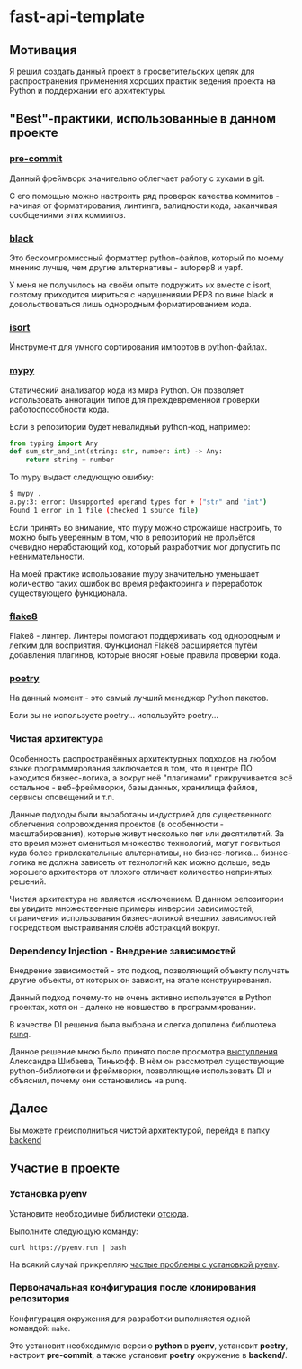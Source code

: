 # fast-api-template

## Мотивация

Я решил создать данный проект в просветительских целях для распространения
применения хороших практик ведения проекта на Python и поддержании его
архитектуры.

## "Best"-практики, использованные в данном проекте

### [pre-commit][PreCommitLink]

Данный фреймворк значительно облегчает работу с хуками в git.

С его помощью можно настроить ряд проверок качества коммитов -
начиная от форматирования, линтинга, валидности кода,
заканчивая сообщениями этих коммитов.

### [black][BlackLink]

Это бескомпромиссный форматтер python-файлов, который по моему мнению лучше,
чем другие альтернативы - autopep8 и yapf.

У меня не получилось на своём опыте подружить их вместе с isort, поэтому
приходится мириться с нарушениями PEP8 по вине black и довольствоваться
лишь однородным форматированием кода.

### [isort][IsortLink]

Инструмент для умного сортирования импортов в python-файлах.

### [mypy][MypyLink]

Статический анализатор кода из мира Python. Он позволяет использовать
аннотации типов для преждевременной проверки работоспособности кода.

Если в репозитории будет невалидный python-код, например:

```python
from typing import Any
def sum_str_and_int(string: str, number: int) -> Any:
    return string + number
```

То mypy выдаст следующую ошибку:

```bash
$ mypy .
a.py:3: error: Unsupported operand types for + ("str" and "int")
Found 1 error in 1 file (checked 1 source file)
```

Если принять во внимание, что mypy можно строжайше настроить, то можно быть
уверенным в том, что в репозиторий не прольётся очевидно неработающий код,
который разработчик мог допустить по невнимательности.

На моей практике использование mypy значительно уменьшает количество таких
ошибок во время рефакторинга и переработок существующего функционала.

### [flake8][Flake8Link]

Flake8 - линтер. Линтеры помогают поддерживать код однородным и легким для
восприятия. Функционал Flake8 расширяется путём добавления плагинов,
которые вносят новые правила проверки кода.

### [poetry][PoetryLink]

На данный момент - это самый лучший менеджер Python пакетов.

Если вы не используете poetry... используйте poetry...

### Чистая архитектура

Особенность распространённых архитектурных подходов на любом языке
программирования заключается в том, что в центре ПО находится бизнес-логика,
а вокруг неё "плагинами" прикручивается всё остальное - веб-фреймворки, базы
данных, хранилища файлов, сервисы оповещений и т.п.

Данные подходы были выработаны индустрией для существенного облегчения
сопровождения проектов (в особенности - масштабирования), которые живут
несколько лет или десятилетий. За это время может смениться множество
технологий, могут появиться куда более привлекательные альтернативы,
но бизнес-логика... бизнес-логика не должна зависеть от технологий как можно
дольше, ведь хорошего архитектора от плохого отличает количество непринятых
решений.

Чистая архитектура не является исключением. В данном репозитории вы увидите
множественные примеры инверсии зависимостей, ограничения использования
бизнес-логикой внешних зависимостей посредством выстраивания слоёв абстракций
вокруг.

### Dependency Injection - Внедрение зависимостей

Внедрение зависимостей - это подход, позволяющий объекту получать
другие объекты, от которых он зависит, на этапе конструирования.

Данный подход почему-то не очень активно используется в Python проектах, хотя
он - далеко не новшество в программировании.

В качестве DI решения была выбрана и
слегка допилена библиотека [punq][PunqLink].

Данное решение мною было принято после просмотра
[выступления][DIConferenceLink] Александра Шибаева, Тинькофф.
В нём он рассмотрел существующие python-библиотеки и фреймворки,
позволяющие использовать DI и объяснил, почему они остановились на punq.

## Далее

Вы можете преисполниться чистой архитектурой,
перейдя в папку [backend](./backend)

## Участие в проекте

### Установка pyenv

Установите необходимые библиотеки [отсюда][PyenvSuggestedBuildEnvironment].

Выполните следующую команду:

```shell
curl https://pyenv.run | bash
```

На всякий случай прикрепляю
[частые проблемы с установкой pyenv][PyenvCommonBuildProblems].

### Первоначальная конфигурация после клонирования репозитория

Конфигурация окружения для разработки выполняется одной командой: `make`.

Это установит необходимую версию **python** в **pyenv**, установит **poetry**,
настроит **pre-commit**, а также установит **poetry** окружение в **backend/**.

[PreCommitLink]: https://commonmark.org/help/tutorial/07-links.html "pre-commit"
[BlackLink]: https://github.com/psf/black "Black"
[IsortLink]: https://github.com/PyCQA/isort "isort"
[MypyLink]: https://mypy.readthedocs.io/ "mypy"
[Flake8Link]: https://github.com/pycqa/flake8 "flake8"
[PoetryLink]: https://python-poetry.org/ "Poetry"
[PunqLink]: https://github.com/bobthemighty/punq "punq"
[DIConferenceLink]: https://www.youtube.com/watch?v=3Z_3yCgVKkM
[PyenvSuggestedBuildEnvironment]: https://github.com/pyenv/pyenv/wiki#suggested-build-environment
[PyenvCommonBuildProblems]: https://github.com/pyenv/pyenv/wiki/Common-build-problems

